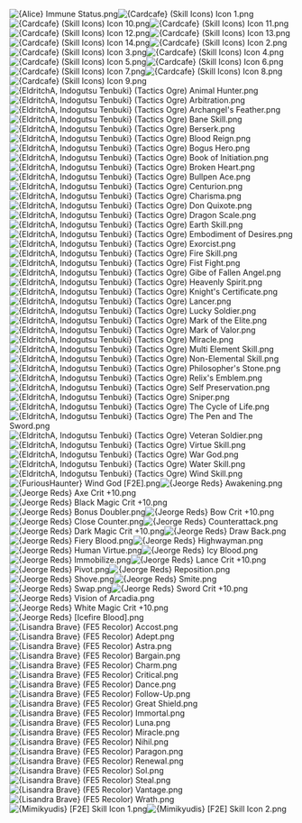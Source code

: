 ![{Alice} Immune Status.png](https://raw.githubusercontent.com/Klokinator/FE-Repo/main/Item%20Icons/Special%20-%20Skill%20Icons/%7BAlice%7D%20Immune%20Status.png "{Alice} Immune Status.png")![{Cardcafe} (Skill Icons) Icon 1.png](https://raw.githubusercontent.com/Klokinator/FE-Repo/main/Item%20Icons/Special%20-%20Skill%20Icons/%7BCardcafe%7D%20(Skill%20Icons)%20Icon%201.png "{Cardcafe} (Skill Icons) Icon 1.png")![{Cardcafe} (Skill Icons) Icon 10.png](https://raw.githubusercontent.com/Klokinator/FE-Repo/main/Item%20Icons/Special%20-%20Skill%20Icons/%7BCardcafe%7D%20(Skill%20Icons)%20Icon%2010.png "{Cardcafe} (Skill Icons) Icon 10.png")![{Cardcafe} (Skill Icons) Icon 11.png](https://raw.githubusercontent.com/Klokinator/FE-Repo/main/Item%20Icons/Special%20-%20Skill%20Icons/%7BCardcafe%7D%20(Skill%20Icons)%20Icon%2011.png "{Cardcafe} (Skill Icons) Icon 11.png")![{Cardcafe} (Skill Icons) Icon 12.png](https://raw.githubusercontent.com/Klokinator/FE-Repo/main/Item%20Icons/Special%20-%20Skill%20Icons/%7BCardcafe%7D%20(Skill%20Icons)%20Icon%2012.png "{Cardcafe} (Skill Icons) Icon 12.png")![{Cardcafe} (Skill Icons) Icon 13.png](https://raw.githubusercontent.com/Klokinator/FE-Repo/main/Item%20Icons/Special%20-%20Skill%20Icons/%7BCardcafe%7D%20(Skill%20Icons)%20Icon%2013.png "{Cardcafe} (Skill Icons) Icon 13.png")![{Cardcafe} (Skill Icons) Icon 14.png](https://raw.githubusercontent.com/Klokinator/FE-Repo/main/Item%20Icons/Special%20-%20Skill%20Icons/%7BCardcafe%7D%20(Skill%20Icons)%20Icon%2014.png "{Cardcafe} (Skill Icons) Icon 14.png")![{Cardcafe} (Skill Icons) Icon 2.png](https://raw.githubusercontent.com/Klokinator/FE-Repo/main/Item%20Icons/Special%20-%20Skill%20Icons/%7BCardcafe%7D%20(Skill%20Icons)%20Icon%202.png "{Cardcafe} (Skill Icons) Icon 2.png")![{Cardcafe} (Skill Icons) Icon 3.png](https://raw.githubusercontent.com/Klokinator/FE-Repo/main/Item%20Icons/Special%20-%20Skill%20Icons/%7BCardcafe%7D%20(Skill%20Icons)%20Icon%203.png "{Cardcafe} (Skill Icons) Icon 3.png")![{Cardcafe} (Skill Icons) Icon 4.png](https://raw.githubusercontent.com/Klokinator/FE-Repo/main/Item%20Icons/Special%20-%20Skill%20Icons/%7BCardcafe%7D%20(Skill%20Icons)%20Icon%204.png "{Cardcafe} (Skill Icons) Icon 4.png")![{Cardcafe} (Skill Icons) Icon 5.png](https://raw.githubusercontent.com/Klokinator/FE-Repo/main/Item%20Icons/Special%20-%20Skill%20Icons/%7BCardcafe%7D%20(Skill%20Icons)%20Icon%205.png "{Cardcafe} (Skill Icons) Icon 5.png")![{Cardcafe} (Skill Icons) Icon 6.png](https://raw.githubusercontent.com/Klokinator/FE-Repo/main/Item%20Icons/Special%20-%20Skill%20Icons/%7BCardcafe%7D%20(Skill%20Icons)%20Icon%206.png "{Cardcafe} (Skill Icons) Icon 6.png")![{Cardcafe} (Skill Icons) Icon 7.png](https://raw.githubusercontent.com/Klokinator/FE-Repo/main/Item%20Icons/Special%20-%20Skill%20Icons/%7BCardcafe%7D%20(Skill%20Icons)%20Icon%207.png "{Cardcafe} (Skill Icons) Icon 7.png")![{Cardcafe} (Skill Icons) Icon 8.png](https://raw.githubusercontent.com/Klokinator/FE-Repo/main/Item%20Icons/Special%20-%20Skill%20Icons/%7BCardcafe%7D%20(Skill%20Icons)%20Icon%208.png "{Cardcafe} (Skill Icons) Icon 8.png")![{Cardcafe} (Skill Icons) Icon 9.png](https://raw.githubusercontent.com/Klokinator/FE-Repo/main/Item%20Icons/Special%20-%20Skill%20Icons/%7BCardcafe%7D%20(Skill%20Icons)%20Icon%209.png "{Cardcafe} (Skill Icons) Icon 9.png")![{EldritchA, Indogutsu Tenbuki} (Tactics Ogre) Animal Hunter.png](https://raw.githubusercontent.com/Klokinator/FE-Repo/main/Item%20Icons/Special%20-%20Skill%20Icons/%7BEldritchA,%20Indogutsu%20Tenbuki%7D%20(Tactics%20Ogre)%20Animal%20Hunter.png "{EldritchA, Indogutsu Tenbuki} (Tactics Ogre) Animal Hunter.png")![{EldritchA, Indogutsu Tenbuki} (Tactics Ogre) Arbitration.png](https://raw.githubusercontent.com/Klokinator/FE-Repo/main/Item%20Icons/Special%20-%20Skill%20Icons/%7BEldritchA,%20Indogutsu%20Tenbuki%7D%20(Tactics%20Ogre)%20Arbitration.png "{EldritchA, Indogutsu Tenbuki} (Tactics Ogre) Arbitration.png")![{EldritchA, Indogutsu Tenbuki} (Tactics Ogre) Archangel's Feather.png](https://raw.githubusercontent.com/Klokinator/FE-Repo/main/Item%20Icons/Special%20-%20Skill%20Icons/%7BEldritchA,%20Indogutsu%20Tenbuki%7D%20(Tactics%20Ogre)%20Archangel's%20Feather.png "{EldritchA, Indogutsu Tenbuki} (Tactics Ogre) Archangel's Feather.png")![{EldritchA, Indogutsu Tenbuki} (Tactics Ogre) Bane Skill.png](https://raw.githubusercontent.com/Klokinator/FE-Repo/main/Item%20Icons/Special%20-%20Skill%20Icons/%7BEldritchA,%20Indogutsu%20Tenbuki%7D%20(Tactics%20Ogre)%20Bane%20Skill.png "{EldritchA, Indogutsu Tenbuki} (Tactics Ogre) Bane Skill.png")![{EldritchA, Indogutsu Tenbuki} (Tactics Ogre) Berserk.png](https://raw.githubusercontent.com/Klokinator/FE-Repo/main/Item%20Icons/Special%20-%20Skill%20Icons/%7BEldritchA,%20Indogutsu%20Tenbuki%7D%20(Tactics%20Ogre)%20Berserk.png "{EldritchA, Indogutsu Tenbuki} (Tactics Ogre) Berserk.png")![{EldritchA, Indogutsu Tenbuki} (Tactics Ogre) Blood Reign.png](https://raw.githubusercontent.com/Klokinator/FE-Repo/main/Item%20Icons/Special%20-%20Skill%20Icons/%7BEldritchA,%20Indogutsu%20Tenbuki%7D%20(Tactics%20Ogre)%20Blood%20Reign.png "{EldritchA, Indogutsu Tenbuki} (Tactics Ogre) Blood Reign.png")![{EldritchA, Indogutsu Tenbuki} (Tactics Ogre) Bogus Hero.png](https://raw.githubusercontent.com/Klokinator/FE-Repo/main/Item%20Icons/Special%20-%20Skill%20Icons/%7BEldritchA,%20Indogutsu%20Tenbuki%7D%20(Tactics%20Ogre)%20Bogus%20Hero.png "{EldritchA, Indogutsu Tenbuki} (Tactics Ogre) Bogus Hero.png")![{EldritchA, Indogutsu Tenbuki} (Tactics Ogre) Book of Initiation.png](https://raw.githubusercontent.com/Klokinator/FE-Repo/main/Item%20Icons/Special%20-%20Skill%20Icons/%7BEldritchA,%20Indogutsu%20Tenbuki%7D%20(Tactics%20Ogre)%20Book%20of%20Initiation.png "{EldritchA, Indogutsu Tenbuki} (Tactics Ogre) Book of Initiation.png")![{EldritchA, Indogutsu Tenbuki} (Tactics Ogre) Broken Heart.png](https://raw.githubusercontent.com/Klokinator/FE-Repo/main/Item%20Icons/Special%20-%20Skill%20Icons/%7BEldritchA,%20Indogutsu%20Tenbuki%7D%20(Tactics%20Ogre)%20Broken%20Heart.png "{EldritchA, Indogutsu Tenbuki} (Tactics Ogre) Broken Heart.png")![{EldritchA, Indogutsu Tenbuki} (Tactics Ogre) Bullpen Ace.png](https://raw.githubusercontent.com/Klokinator/FE-Repo/main/Item%20Icons/Special%20-%20Skill%20Icons/%7BEldritchA,%20Indogutsu%20Tenbuki%7D%20(Tactics%20Ogre)%20Bullpen%20Ace.png "{EldritchA, Indogutsu Tenbuki} (Tactics Ogre) Bullpen Ace.png")![{EldritchA, Indogutsu Tenbuki} (Tactics Ogre) Centurion.png](https://raw.githubusercontent.com/Klokinator/FE-Repo/main/Item%20Icons/Special%20-%20Skill%20Icons/%7BEldritchA,%20Indogutsu%20Tenbuki%7D%20(Tactics%20Ogre)%20Centurion.png "{EldritchA, Indogutsu Tenbuki} (Tactics Ogre) Centurion.png")![{EldritchA, Indogutsu Tenbuki} (Tactics Ogre) Charisma.png](https://raw.githubusercontent.com/Klokinator/FE-Repo/main/Item%20Icons/Special%20-%20Skill%20Icons/%7BEldritchA,%20Indogutsu%20Tenbuki%7D%20(Tactics%20Ogre)%20Charisma.png "{EldritchA, Indogutsu Tenbuki} (Tactics Ogre) Charisma.png")![{EldritchA, Indogutsu Tenbuki} (Tactics Ogre) Don Quixote.png](https://raw.githubusercontent.com/Klokinator/FE-Repo/main/Item%20Icons/Special%20-%20Skill%20Icons/%7BEldritchA,%20Indogutsu%20Tenbuki%7D%20(Tactics%20Ogre)%20Don%20Quixote.png "{EldritchA, Indogutsu Tenbuki} (Tactics Ogre) Don Quixote.png")![{EldritchA, Indogutsu Tenbuki} (Tactics Ogre) Dragon Scale.png](https://raw.githubusercontent.com/Klokinator/FE-Repo/main/Item%20Icons/Special%20-%20Skill%20Icons/%7BEldritchA,%20Indogutsu%20Tenbuki%7D%20(Tactics%20Ogre)%20Dragon%20Scale.png "{EldritchA, Indogutsu Tenbuki} (Tactics Ogre) Dragon Scale.png")![{EldritchA, Indogutsu Tenbuki} (Tactics Ogre) Earth Skill.png](https://raw.githubusercontent.com/Klokinator/FE-Repo/main/Item%20Icons/Special%20-%20Skill%20Icons/%7BEldritchA,%20Indogutsu%20Tenbuki%7D%20(Tactics%20Ogre)%20Earth%20Skill.png "{EldritchA, Indogutsu Tenbuki} (Tactics Ogre) Earth Skill.png")![{EldritchA, Indogutsu Tenbuki} (Tactics Ogre) Embodiment of Desires.png](https://raw.githubusercontent.com/Klokinator/FE-Repo/main/Item%20Icons/Special%20-%20Skill%20Icons/%7BEldritchA,%20Indogutsu%20Tenbuki%7D%20(Tactics%20Ogre)%20Embodiment%20of%20Desires.png "{EldritchA, Indogutsu Tenbuki} (Tactics Ogre) Embodiment of Desires.png")![{EldritchA, Indogutsu Tenbuki} (Tactics Ogre) Exorcist.png](https://raw.githubusercontent.com/Klokinator/FE-Repo/main/Item%20Icons/Special%20-%20Skill%20Icons/%7BEldritchA,%20Indogutsu%20Tenbuki%7D%20(Tactics%20Ogre)%20Exorcist.png "{EldritchA, Indogutsu Tenbuki} (Tactics Ogre) Exorcist.png")![{EldritchA, Indogutsu Tenbuki} (Tactics Ogre) Fire Skill.png](https://raw.githubusercontent.com/Klokinator/FE-Repo/main/Item%20Icons/Special%20-%20Skill%20Icons/%7BEldritchA,%20Indogutsu%20Tenbuki%7D%20(Tactics%20Ogre)%20Fire%20Skill.png "{EldritchA, Indogutsu Tenbuki} (Tactics Ogre) Fire Skill.png")![{EldritchA, Indogutsu Tenbuki} (Tactics Ogre) Fist Fight.png](https://raw.githubusercontent.com/Klokinator/FE-Repo/main/Item%20Icons/Special%20-%20Skill%20Icons/%7BEldritchA,%20Indogutsu%20Tenbuki%7D%20(Tactics%20Ogre)%20Fist%20Fight.png "{EldritchA, Indogutsu Tenbuki} (Tactics Ogre) Fist Fight.png")![{EldritchA, Indogutsu Tenbuki} (Tactics Ogre) Gibe of Fallen Angel.png](https://raw.githubusercontent.com/Klokinator/FE-Repo/main/Item%20Icons/Special%20-%20Skill%20Icons/%7BEldritchA,%20Indogutsu%20Tenbuki%7D%20(Tactics%20Ogre)%20Gibe%20of%20Fallen%20Angel.png "{EldritchA, Indogutsu Tenbuki} (Tactics Ogre) Gibe of Fallen Angel.png")![{EldritchA, Indogutsu Tenbuki} (Tactics Ogre) Heavenly Spirit.png](https://raw.githubusercontent.com/Klokinator/FE-Repo/main/Item%20Icons/Special%20-%20Skill%20Icons/%7BEldritchA,%20Indogutsu%20Tenbuki%7D%20(Tactics%20Ogre)%20Heavenly%20Spirit.png "{EldritchA, Indogutsu Tenbuki} (Tactics Ogre) Heavenly Spirit.png")![{EldritchA, Indogutsu Tenbuki} (Tactics Ogre) Knight's Certificate.png](https://raw.githubusercontent.com/Klokinator/FE-Repo/main/Item%20Icons/Special%20-%20Skill%20Icons/%7BEldritchA,%20Indogutsu%20Tenbuki%7D%20(Tactics%20Ogre)%20Knight's%20Certificate.png "{EldritchA, Indogutsu Tenbuki} (Tactics Ogre) Knight's Certificate.png")![{EldritchA, Indogutsu Tenbuki} (Tactics Ogre) Lancer.png](https://raw.githubusercontent.com/Klokinator/FE-Repo/main/Item%20Icons/Special%20-%20Skill%20Icons/%7BEldritchA,%20Indogutsu%20Tenbuki%7D%20(Tactics%20Ogre)%20Lancer.png "{EldritchA, Indogutsu Tenbuki} (Tactics Ogre) Lancer.png")![{EldritchA, Indogutsu Tenbuki} (Tactics Ogre) Lucky Soldier.png](https://raw.githubusercontent.com/Klokinator/FE-Repo/main/Item%20Icons/Special%20-%20Skill%20Icons/%7BEldritchA,%20Indogutsu%20Tenbuki%7D%20(Tactics%20Ogre)%20Lucky%20Soldier.png "{EldritchA, Indogutsu Tenbuki} (Tactics Ogre) Lucky Soldier.png")![{EldritchA, Indogutsu Tenbuki} (Tactics Ogre) Mark of the Elite.png](https://raw.githubusercontent.com/Klokinator/FE-Repo/main/Item%20Icons/Special%20-%20Skill%20Icons/%7BEldritchA,%20Indogutsu%20Tenbuki%7D%20(Tactics%20Ogre)%20Mark%20of%20the%20Elite.png "{EldritchA, Indogutsu Tenbuki} (Tactics Ogre) Mark of the Elite.png")![{EldritchA, Indogutsu Tenbuki} (Tactics Ogre) Mark of Valor.png](https://raw.githubusercontent.com/Klokinator/FE-Repo/main/Item%20Icons/Special%20-%20Skill%20Icons/%7BEldritchA,%20Indogutsu%20Tenbuki%7D%20(Tactics%20Ogre)%20Mark%20of%20Valor.png "{EldritchA, Indogutsu Tenbuki} (Tactics Ogre) Mark of Valor.png")![{EldritchA, Indogutsu Tenbuki} (Tactics Ogre) Miracle.png](https://raw.githubusercontent.com/Klokinator/FE-Repo/main/Item%20Icons/Special%20-%20Skill%20Icons/%7BEldritchA,%20Indogutsu%20Tenbuki%7D%20(Tactics%20Ogre)%20Miracle.png "{EldritchA, Indogutsu Tenbuki} (Tactics Ogre) Miracle.png")![{EldritchA, Indogutsu Tenbuki} (Tactics Ogre) Multi Element Skill.png](https://raw.githubusercontent.com/Klokinator/FE-Repo/main/Item%20Icons/Special%20-%20Skill%20Icons/%7BEldritchA,%20Indogutsu%20Tenbuki%7D%20(Tactics%20Ogre)%20Multi%20Element%20Skill.png "{EldritchA, Indogutsu Tenbuki} (Tactics Ogre) Multi Element Skill.png")![{EldritchA, Indogutsu Tenbuki} (Tactics Ogre) Non-Elemental Skill.png](https://raw.githubusercontent.com/Klokinator/FE-Repo/main/Item%20Icons/Special%20-%20Skill%20Icons/%7BEldritchA,%20Indogutsu%20Tenbuki%7D%20(Tactics%20Ogre)%20Non-Elemental%20Skill.png "{EldritchA, Indogutsu Tenbuki} (Tactics Ogre) Non-Elemental Skill.png")![{EldritchA, Indogutsu Tenbuki} (Tactics Ogre) Philosopher's Stone.png](https://raw.githubusercontent.com/Klokinator/FE-Repo/main/Item%20Icons/Special%20-%20Skill%20Icons/%7BEldritchA,%20Indogutsu%20Tenbuki%7D%20(Tactics%20Ogre)%20Philosopher's%20Stone.png "{EldritchA, Indogutsu Tenbuki} (Tactics Ogre) Philosopher's Stone.png")![{EldritchA, Indogutsu Tenbuki} (Tactics Ogre) Relix's Emblem.png](https://raw.githubusercontent.com/Klokinator/FE-Repo/main/Item%20Icons/Special%20-%20Skill%20Icons/%7BEldritchA,%20Indogutsu%20Tenbuki%7D%20(Tactics%20Ogre)%20Relix's%20Emblem.png "{EldritchA, Indogutsu Tenbuki} (Tactics Ogre) Relix's Emblem.png")![{EldritchA, Indogutsu Tenbuki} (Tactics Ogre) Self Preservation.png](https://raw.githubusercontent.com/Klokinator/FE-Repo/main/Item%20Icons/Special%20-%20Skill%20Icons/%7BEldritchA,%20Indogutsu%20Tenbuki%7D%20(Tactics%20Ogre)%20Self%20Preservation.png "{EldritchA, Indogutsu Tenbuki} (Tactics Ogre) Self Preservation.png")![{EldritchA, Indogutsu Tenbuki} (Tactics Ogre) Sniper.png](https://raw.githubusercontent.com/Klokinator/FE-Repo/main/Item%20Icons/Special%20-%20Skill%20Icons/%7BEldritchA,%20Indogutsu%20Tenbuki%7D%20(Tactics%20Ogre)%20Sniper.png "{EldritchA, Indogutsu Tenbuki} (Tactics Ogre) Sniper.png")![{EldritchA, Indogutsu Tenbuki} (Tactics Ogre) The Cycle of Life.png](https://raw.githubusercontent.com/Klokinator/FE-Repo/main/Item%20Icons/Special%20-%20Skill%20Icons/%7BEldritchA,%20Indogutsu%20Tenbuki%7D%20(Tactics%20Ogre)%20The%20Cycle%20of%20Life.png "{EldritchA, Indogutsu Tenbuki} (Tactics Ogre) The Cycle of Life.png")![{EldritchA, Indogutsu Tenbuki} (Tactics Ogre) The Pen and The Sword.png](https://raw.githubusercontent.com/Klokinator/FE-Repo/main/Item%20Icons/Special%20-%20Skill%20Icons/%7BEldritchA,%20Indogutsu%20Tenbuki%7D%20(Tactics%20Ogre)%20The%20Pen%20and%20The%20Sword.png "{EldritchA, Indogutsu Tenbuki} (Tactics Ogre) The Pen and The Sword.png")![{EldritchA, Indogutsu Tenbuki} (Tactics Ogre) Veteran Soldier.png](https://raw.githubusercontent.com/Klokinator/FE-Repo/main/Item%20Icons/Special%20-%20Skill%20Icons/%7BEldritchA,%20Indogutsu%20Tenbuki%7D%20(Tactics%20Ogre)%20Veteran%20Soldier.png "{EldritchA, Indogutsu Tenbuki} (Tactics Ogre) Veteran Soldier.png")![{EldritchA, Indogutsu Tenbuki} (Tactics Ogre) Virtue Skill.png](https://raw.githubusercontent.com/Klokinator/FE-Repo/main/Item%20Icons/Special%20-%20Skill%20Icons/%7BEldritchA,%20Indogutsu%20Tenbuki%7D%20(Tactics%20Ogre)%20Virtue%20Skill.png "{EldritchA, Indogutsu Tenbuki} (Tactics Ogre) Virtue Skill.png")![{EldritchA, Indogutsu Tenbuki} (Tactics Ogre) War God.png](https://raw.githubusercontent.com/Klokinator/FE-Repo/main/Item%20Icons/Special%20-%20Skill%20Icons/%7BEldritchA,%20Indogutsu%20Tenbuki%7D%20(Tactics%20Ogre)%20War%20God.png "{EldritchA, Indogutsu Tenbuki} (Tactics Ogre) War God.png")![{EldritchA, Indogutsu Tenbuki} (Tactics Ogre) Water Skill.png](https://raw.githubusercontent.com/Klokinator/FE-Repo/main/Item%20Icons/Special%20-%20Skill%20Icons/%7BEldritchA,%20Indogutsu%20Tenbuki%7D%20(Tactics%20Ogre)%20Water%20Skill.png "{EldritchA, Indogutsu Tenbuki} (Tactics Ogre) Water Skill.png")![{EldritchA, Indogutsu Tenbuki} (Tactics Ogre) Wind Skill.png](https://raw.githubusercontent.com/Klokinator/FE-Repo/main/Item%20Icons/Special%20-%20Skill%20Icons/%7BEldritchA,%20Indogutsu%20Tenbuki%7D%20(Tactics%20Ogre)%20Wind%20Skill.png "{EldritchA, Indogutsu Tenbuki} (Tactics Ogre) Wind Skill.png")![{FuriousHaunter} Wind God [F2E].png](https://raw.githubusercontent.com/Klokinator/FE-Repo/main/Item%20Icons/Special%20-%20Skill%20Icons/%7BFuriousHaunter%7D%20Wind%20God%20%5BF2E%5D.png "{FuriousHaunter} Wind God [F2E].png")![{Jeorge Reds} Awakening.png](https://raw.githubusercontent.com/Klokinator/FE-Repo/main/Item%20Icons/Special%20-%20Skill%20Icons/%7BJeorge%20Reds%7D%20Awakening.png "{Jeorge Reds} Awakening.png")![{Jeorge Reds} Axe Crit +10.png](https://raw.githubusercontent.com/Klokinator/FE-Repo/main/Item%20Icons/Special%20-%20Skill%20Icons/%7BJeorge%20Reds%7D%20Axe%20Crit%20%2B10.png "{Jeorge Reds} Axe Crit +10.png")![{Jeorge Reds} Black Magic Crit +10.png](https://raw.githubusercontent.com/Klokinator/FE-Repo/main/Item%20Icons/Special%20-%20Skill%20Icons/%7BJeorge%20Reds%7D%20Black%20Magic%20Crit%20%2B10.png "{Jeorge Reds} Black Magic Crit +10.png")![{Jeorge Reds} Bonus Doubler.png](https://raw.githubusercontent.com/Klokinator/FE-Repo/main/Item%20Icons/Special%20-%20Skill%20Icons/%7BJeorge%20Reds%7D%20Bonus%20Doubler.png "{Jeorge Reds} Bonus Doubler.png")![{Jeorge Reds} Bow Crit +10.png](https://raw.githubusercontent.com/Klokinator/FE-Repo/main/Item%20Icons/Special%20-%20Skill%20Icons/%7BJeorge%20Reds%7D%20Bow%20Crit%20%2B10.png "{Jeorge Reds} Bow Crit +10.png")![{Jeorge Reds} Close Counter.png](https://raw.githubusercontent.com/Klokinator/FE-Repo/main/Item%20Icons/Special%20-%20Skill%20Icons/%7BJeorge%20Reds%7D%20Close%20Counter.png "{Jeorge Reds} Close Counter.png")![{Jeorge Reds} Counterattack.png](https://raw.githubusercontent.com/Klokinator/FE-Repo/main/Item%20Icons/Special%20-%20Skill%20Icons/%7BJeorge%20Reds%7D%20Counterattack.png "{Jeorge Reds} Counterattack.png")![{Jeorge Reds} Dark Magic Crit +10.png](https://raw.githubusercontent.com/Klokinator/FE-Repo/main/Item%20Icons/Special%20-%20Skill%20Icons/%7BJeorge%20Reds%7D%20Dark%20Magic%20Crit%20%2B10.png "{Jeorge Reds} Dark Magic Crit +10.png")![{Jeorge Reds} Draw Back.png](https://raw.githubusercontent.com/Klokinator/FE-Repo/main/Item%20Icons/Special%20-%20Skill%20Icons/%7BJeorge%20Reds%7D%20Draw%20Back.png "{Jeorge Reds} Draw Back.png")![{Jeorge Reds} Fiery Blood.png](https://raw.githubusercontent.com/Klokinator/FE-Repo/main/Item%20Icons/Special%20-%20Skill%20Icons/%7BJeorge%20Reds%7D%20Fiery%20Blood.png "{Jeorge Reds} Fiery Blood.png")![{Jeorge Reds} Highwayman.png](https://raw.githubusercontent.com/Klokinator/FE-Repo/main/Item%20Icons/Special%20-%20Skill%20Icons/%7BJeorge%20Reds%7D%20Highwayman.png "{Jeorge Reds} Highwayman.png")![{Jeorge Reds} Human Virtue.png](https://raw.githubusercontent.com/Klokinator/FE-Repo/main/Item%20Icons/Special%20-%20Skill%20Icons/%7BJeorge%20Reds%7D%20Human%20Virtue.png "{Jeorge Reds} Human Virtue.png")![{Jeorge Reds} Icy Blood.png](https://raw.githubusercontent.com/Klokinator/FE-Repo/main/Item%20Icons/Special%20-%20Skill%20Icons/%7BJeorge%20Reds%7D%20Icy%20Blood.png "{Jeorge Reds} Icy Blood.png")![{Jeorge Reds} Immobilize.png](https://raw.githubusercontent.com/Klokinator/FE-Repo/main/Item%20Icons/Special%20-%20Skill%20Icons/%7BJeorge%20Reds%7D%20Immobilize.png "{Jeorge Reds} Immobilize.png")![{Jeorge Reds} Lance Crit +10.png](https://raw.githubusercontent.com/Klokinator/FE-Repo/main/Item%20Icons/Special%20-%20Skill%20Icons/%7BJeorge%20Reds%7D%20Lance%20Crit%20%2B10.png "{Jeorge Reds} Lance Crit +10.png")![{Jeorge Reds} Pivot.png](https://raw.githubusercontent.com/Klokinator/FE-Repo/main/Item%20Icons/Special%20-%20Skill%20Icons/%7BJeorge%20Reds%7D%20Pivot.png "{Jeorge Reds} Pivot.png")![{Jeorge Reds} Reposition.png](https://raw.githubusercontent.com/Klokinator/FE-Repo/main/Item%20Icons/Special%20-%20Skill%20Icons/%7BJeorge%20Reds%7D%20Reposition.png "{Jeorge Reds} Reposition.png")![{Jeorge Reds} Shove.png](https://raw.githubusercontent.com/Klokinator/FE-Repo/main/Item%20Icons/Special%20-%20Skill%20Icons/%7BJeorge%20Reds%7D%20Shove.png "{Jeorge Reds} Shove.png")![{Jeorge Reds} Smite.png](https://raw.githubusercontent.com/Klokinator/FE-Repo/main/Item%20Icons/Special%20-%20Skill%20Icons/%7BJeorge%20Reds%7D%20Smite.png "{Jeorge Reds} Smite.png")![{Jeorge Reds} Swap.png](https://raw.githubusercontent.com/Klokinator/FE-Repo/main/Item%20Icons/Special%20-%20Skill%20Icons/%7BJeorge%20Reds%7D%20Swap.png "{Jeorge Reds} Swap.png")![{Jeorge Reds} Sword Crit +10.png](https://raw.githubusercontent.com/Klokinator/FE-Repo/main/Item%20Icons/Special%20-%20Skill%20Icons/%7BJeorge%20Reds%7D%20Sword%20Crit%20%2B10.png "{Jeorge Reds} Sword Crit +10.png")![{Jeorge Reds} Vision of Arcadia.png](https://raw.githubusercontent.com/Klokinator/FE-Repo/main/Item%20Icons/Special%20-%20Skill%20Icons/%7BJeorge%20Reds%7D%20Vision%20of%20Arcadia.png "{Jeorge Reds} Vision of Arcadia.png")![{Jeorge Reds} White Magic Crit +10.png](https://raw.githubusercontent.com/Klokinator/FE-Repo/main/Item%20Icons/Special%20-%20Skill%20Icons/%7BJeorge%20Reds%7D%20White%20Magic%20Crit%20%2B10.png "{Jeorge Reds} White Magic Crit +10.png")![{Jeorge Reds} [Icefire Blood].png](https://raw.githubusercontent.com/Klokinator/FE-Repo/main/Item%20Icons/Special%20-%20Skill%20Icons/%7BJeorge%20Reds%7D%20%5BIcefire%20Blood%5D.png "{Jeorge Reds} [Icefire Blood].png")![{Lisandra Brave} (FE5 Recolor) Accost.png](https://raw.githubusercontent.com/Klokinator/FE-Repo/main/Item%20Icons/Special%20-%20Skill%20Icons/%7BLisandra%20Brave%7D%20(FE5%20Recolor)%20Accost.png "{Lisandra Brave} (FE5 Recolor) Accost.png")![{Lisandra Brave} (FE5 Recolor) Adept.png](https://raw.githubusercontent.com/Klokinator/FE-Repo/main/Item%20Icons/Special%20-%20Skill%20Icons/%7BLisandra%20Brave%7D%20(FE5%20Recolor)%20Adept.png "{Lisandra Brave} (FE5 Recolor) Adept.png")![{Lisandra Brave} (FE5 Recolor) Astra.png](https://raw.githubusercontent.com/Klokinator/FE-Repo/main/Item%20Icons/Special%20-%20Skill%20Icons/%7BLisandra%20Brave%7D%20(FE5%20Recolor)%20Astra.png "{Lisandra Brave} (FE5 Recolor) Astra.png")![{Lisandra Brave} (FE5 Recolor) Bargain.png](https://raw.githubusercontent.com/Klokinator/FE-Repo/main/Item%20Icons/Special%20-%20Skill%20Icons/%7BLisandra%20Brave%7D%20(FE5%20Recolor)%20Bargain.png "{Lisandra Brave} (FE5 Recolor) Bargain.png")![{Lisandra Brave} (FE5 Recolor) Charm.png](https://raw.githubusercontent.com/Klokinator/FE-Repo/main/Item%20Icons/Special%20-%20Skill%20Icons/%7BLisandra%20Brave%7D%20(FE5%20Recolor)%20Charm.png "{Lisandra Brave} (FE5 Recolor) Charm.png")![{Lisandra Brave} (FE5 Recolor) Critical.png](https://raw.githubusercontent.com/Klokinator/FE-Repo/main/Item%20Icons/Special%20-%20Skill%20Icons/%7BLisandra%20Brave%7D%20(FE5%20Recolor)%20Critical.png "{Lisandra Brave} (FE5 Recolor) Critical.png")![{Lisandra Brave} (FE5 Recolor) Dance.png](https://raw.githubusercontent.com/Klokinator/FE-Repo/main/Item%20Icons/Special%20-%20Skill%20Icons/%7BLisandra%20Brave%7D%20(FE5%20Recolor)%20Dance.png "{Lisandra Brave} (FE5 Recolor) Dance.png")![{Lisandra Brave} (FE5 Recolor) Follow-Up.png](https://raw.githubusercontent.com/Klokinator/FE-Repo/main/Item%20Icons/Special%20-%20Skill%20Icons/%7BLisandra%20Brave%7D%20(FE5%20Recolor)%20Follow-Up.png "{Lisandra Brave} (FE5 Recolor) Follow-Up.png")![{Lisandra Brave} (FE5 Recolor) Great Shield.png](https://raw.githubusercontent.com/Klokinator/FE-Repo/main/Item%20Icons/Special%20-%20Skill%20Icons/%7BLisandra%20Brave%7D%20(FE5%20Recolor)%20Great%20Shield.png "{Lisandra Brave} (FE5 Recolor) Great Shield.png")![{Lisandra Brave} (FE5 Recolor) Immortal.png](https://raw.githubusercontent.com/Klokinator/FE-Repo/main/Item%20Icons/Special%20-%20Skill%20Icons/%7BLisandra%20Brave%7D%20(FE5%20Recolor)%20Immortal.png "{Lisandra Brave} (FE5 Recolor) Immortal.png")![{Lisandra Brave} (FE5 Recolor) Luna.png](https://raw.githubusercontent.com/Klokinator/FE-Repo/main/Item%20Icons/Special%20-%20Skill%20Icons/%7BLisandra%20Brave%7D%20(FE5%20Recolor)%20Luna.png "{Lisandra Brave} (FE5 Recolor) Luna.png")![{Lisandra Brave} (FE5 Recolor) Miracle.png](https://raw.githubusercontent.com/Klokinator/FE-Repo/main/Item%20Icons/Special%20-%20Skill%20Icons/%7BLisandra%20Brave%7D%20(FE5%20Recolor)%20Miracle.png "{Lisandra Brave} (FE5 Recolor) Miracle.png")![{Lisandra Brave} (FE5 Recolor) Nihil.png](https://raw.githubusercontent.com/Klokinator/FE-Repo/main/Item%20Icons/Special%20-%20Skill%20Icons/%7BLisandra%20Brave%7D%20(FE5%20Recolor)%20Nihil.png "{Lisandra Brave} (FE5 Recolor) Nihil.png")![{Lisandra Brave} (FE5 Recolor) Paragon.png](https://raw.githubusercontent.com/Klokinator/FE-Repo/main/Item%20Icons/Special%20-%20Skill%20Icons/%7BLisandra%20Brave%7D%20(FE5%20Recolor)%20Paragon.png "{Lisandra Brave} (FE5 Recolor) Paragon.png")![{Lisandra Brave} (FE5 Recolor) Renewal.png](https://raw.githubusercontent.com/Klokinator/FE-Repo/main/Item%20Icons/Special%20-%20Skill%20Icons/%7BLisandra%20Brave%7D%20(FE5%20Recolor)%20Renewal.png "{Lisandra Brave} (FE5 Recolor) Renewal.png")![{Lisandra Brave} (FE5 Recolor) Sol.png](https://raw.githubusercontent.com/Klokinator/FE-Repo/main/Item%20Icons/Special%20-%20Skill%20Icons/%7BLisandra%20Brave%7D%20(FE5%20Recolor)%20Sol.png "{Lisandra Brave} (FE5 Recolor) Sol.png")![{Lisandra Brave} (FE5 Recolor) Steal.png](https://raw.githubusercontent.com/Klokinator/FE-Repo/main/Item%20Icons/Special%20-%20Skill%20Icons/%7BLisandra%20Brave%7D%20(FE5%20Recolor)%20Steal.png "{Lisandra Brave} (FE5 Recolor) Steal.png")![{Lisandra Brave} (FE5 Recolor) Vantage.png](https://raw.githubusercontent.com/Klokinator/FE-Repo/main/Item%20Icons/Special%20-%20Skill%20Icons/%7BLisandra%20Brave%7D%20(FE5%20Recolor)%20Vantage.png "{Lisandra Brave} (FE5 Recolor) Vantage.png")![{Lisandra Brave} (FE5 Recolor) Wrath.png](https://raw.githubusercontent.com/Klokinator/FE-Repo/main/Item%20Icons/Special%20-%20Skill%20Icons/%7BLisandra%20Brave%7D%20(FE5%20Recolor)%20Wrath.png "{Lisandra Brave} (FE5 Recolor) Wrath.png")![{Mimikyudis} [F2E] Skill Icon 1.png](https://raw.githubusercontent.com/Klokinator/FE-Repo/main/Item%20Icons/Special%20-%20Skill%20Icons/%7BMimikyudis%7D%20%5BF2E%5D%20Skill%20Icon%201.png "{Mimikyudis} [F2E] Skill Icon 1.png")![{Mimikyudis} [F2E] Skill Icon 2.png](https://raw.githubusercontent.com/Klokinator/FE-Repo/main/Item%20Icons/Special%20-%20Skill%20Icons/%7BMimikyudis%7D%20%5BF2E%5D%20Skill%20Icon%202.png "{Mimikyudis} [F2E] Skill Icon 2.png")